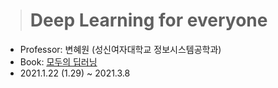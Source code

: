 > # Deep Learning for everyone

- Professor: 변혜원 (성신여자대학교 정보시스템공학과)
- Book: [모두의 딥러닝](https://book.naver.com/bookdb/book_detail.nhn?bid=16215446)
- 2021.1.22 (1.29) ~ 2021.3.8
